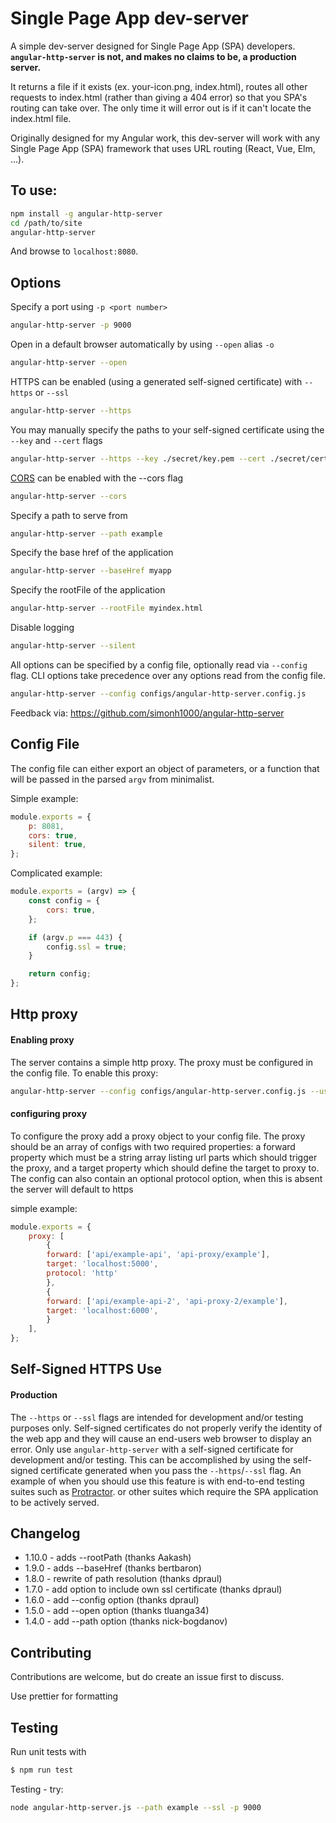 # Single Page App dev-server

A simple dev-server designed for Single Page App (SPA) developers. **`angular-http-server` is not, and makes no claims to be, a production server.**

It returns a file if it exists (ex. your-icon.png, index.html), routes all other requests to index.html (rather than giving a 404 error) so that you SPA's routing can take over. The only time it will error out is if it can't locate the index.html file.

Originally designed for my Angular work, this dev-server will work with any Single Page App (SPA) framework that uses URL routing (React, Vue, Elm, ...).

## To use:

```sh
npm install -g angular-http-server
cd /path/to/site
angular-http-server
```

And browse to `localhost:8080`.

## Options

Specify a port using `-p <port number>`

```sh
angular-http-server -p 9000
```

Open in a default browser automatically by using `--open` alias `-o`

```sh
angular-http-server --open
```

HTTPS can be enabled (using a generated self-signed certificate) with `--https` or `--ssl`

```sh
angular-http-server --https
```

You may manually specify the paths to your self-signed certificate using the `--key` and `--cert` flags

```sh
angular-http-server --https --key ./secret/key.pem --cert ./secret/cert.pem
```

[CORS](https://developer.mozilla.org/en-US/docs/Web/HTTP/Access_control_CORS) can be enabled with the --cors flag

```sh
angular-http-server --cors
```

Specify a path to serve from

```sh
angular-http-server --path example
```

Specify the base href of the application

```sh
angular-http-server --baseHref myapp
```

Specify the rootFile of the application

```sh
angular-http-server --rootFile myindex.html
```

Disable logging

```sh
angular-http-server --silent
```

All options can be specified by a config file, optionally read via `--config` flag.
CLI options take precedence over any options read from the config file.

```sh
angular-http-server --config configs/angular-http-server.config.js
```

Feedback via: https://github.com/simonh1000/angular-http-server

## Config File

The config file can either export an object of parameters, or a function that will be passed in the parsed `argv` from minimalist.

Simple example:

```js
module.exports = {
    p: 8081,
    cors: true,
    silent: true,
};
```

Complicated example:

```js
module.exports = (argv) => {
    const config = {
        cors: true,
    };

    if (argv.p === 443) {
        config.ssl = true;
    }

    return config;
};
```

## Http proxy

#### Enabling proxy

The server contains a simple http proxy. 
The proxy must be configured in the config file.
To enable this proxy:

```sh
angular-http-server --config configs/angular-http-server.config.js --useProxy true
```

#### configuring proxy

To configure the proxy add a proxy object to your config file. 
The proxy should be an array of configs with two required properties: a forward property which must be a string array listing url parts which should trigger the proxy, and a target property which should define the target to proxy to.
The config can also contain an optional protocol option, when this is absent the server will default to https

simple example:

```js
module.exports = {
    proxy: [
        {
        forward: ['api/example-api', 'api-proxy/example'],
        target: 'localhost:5000',
        protocol: 'http'
        },
        {
        forward: ['api/example-api-2', 'api-proxy-2/example'],
        target: 'localhost:6000',
        }
    ],
};
```


## Self-Signed HTTPS Use

#### Production

The `--https` or `--ssl` flags are intended for development and/or testing purposes only. Self-signed certificates do not properly verify the identity of the web app and they will cause an end-users web browser to display an error. Only use `angular-http-server` with a self-signed certificate for development and/or testing. This can be accomplished by using the self-signed certificate generated when you pass the `--https`/`--ssl` flag. An example of when you should use this feature is with end-to-end testing suites such as [Protractor](http://www.protractortest.org/). or other suites which require the SPA application to be actively served.

## Changelog

-   1.10.0 - adds --rootPath (thanks Aakash)
-   1.9.0 - adds --baseHref (thanks bertbaron)
-   1.8.0 - rewrite of path resolution (thanks dpraul)
-   1.7.0 - add option to include own ssl certificate (thanks dpraul)
-   1.6.0 - add --config option (thanks dpraul)
-   1.5.0 - add --open option (thanks tluanga34)
-   1.4.0 - add --path option (thanks nick-bogdanov)

## Contributing

Contributions are welcome, but do create an issue first to discuss.

Use prettier for formatting

## Testing

Run unit tests with

```sh
$ npm run test
```

Testing - try:

```sh
node angular-http-server.js --path example --ssl -p 9000
```
